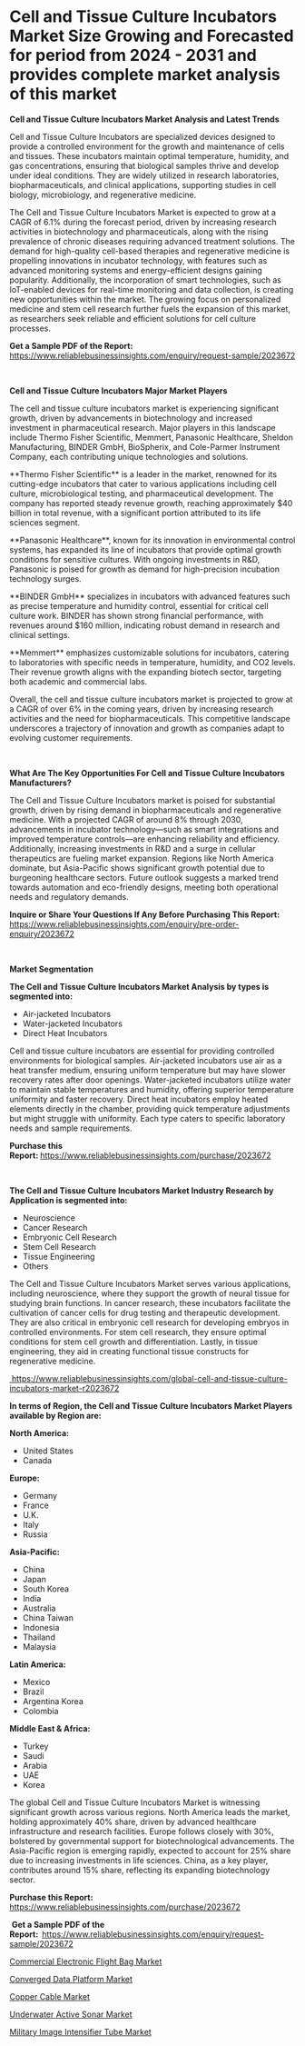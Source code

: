 <p><h1>Cell and Tissue Culture Incubators Market Size Growing and Forecasted for period from 2024 - 2031 and provides complete market analysis of this market</h1></p><p><strong>Cell and Tissue Culture Incubators Market Analysis and Latest Trends</strong></p>
<p><p>Cell and Tissue Culture Incubators are specialized devices designed to provide a controlled environment for the growth and maintenance of cells and tissues. These incubators maintain optimal temperature, humidity, and gas concentrations, ensuring that biological samples thrive and develop under ideal conditions. They are widely utilized in research laboratories, biopharmaceuticals, and clinical applications, supporting studies in cell biology, microbiology, and regenerative medicine.</p><p>The Cell and Tissue Culture Incubators Market is expected to grow at a CAGR of 6.1% during the forecast period, driven by increasing research activities in biotechnology and pharmaceuticals, along with the rising prevalence of chronic diseases requiring advanced treatment solutions. The demand for high-quality cell-based therapies and regenerative medicine is propelling innovations in incubator technology, with features such as advanced monitoring systems and energy-efficient designs gaining popularity. Additionally, the incorporation of smart technologies, such as IoT-enabled devices for real-time monitoring and data collection, is creating new opportunities within the market. The growing focus on personalized medicine and stem cell research further fuels the expansion of this market, as researchers seek reliable and efficient solutions for cell culture processes.</p></p>
<p><strong>Get a Sample PDF of the Report:&nbsp;</strong> <a href="https://www.reliablebusinessinsights.com/enquiry/request-sample/2023672?utm_campaign=62&utm_medium=2&utm_source=Github&utm_content=ia&utm_term=30102024&utm_id=cell-and-tissue-culture-incubators">https://www.reliablebusinessinsights.com/enquiry/request-sample/2023672</a></p>
<p>&nbsp;</p>
<p><strong>Cell and Tissue Culture Incubators Major Market Players</strong></p>
<p><p>The cell and tissue culture incubators market is experiencing significant growth, driven by advancements in biotechnology and increased investment in pharmaceutical research. Major players in this landscape include Thermo Fisher Scientific, Memmert, Panasonic Healthcare, Sheldon Manufacturing, BINDER GmbH, BioSpherix, and Cole-Parmer Instrument Company, each contributing unique technologies and solutions.</p><p>**Thermo Fisher Scientific** is a leader in the market, renowned for its cutting-edge incubators that cater to various applications including cell culture, microbiological testing, and pharmaceutical development. The company has reported steady revenue growth, reaching approximately $40 billion in total revenue, with a significant portion attributed to its life sciences segment.</p><p>**Panasonic Healthcare**, known for its innovation in environmental control systems, has expanded its line of incubators that provide optimal growth conditions for sensitive cultures. With ongoing investments in R&D, Panasonic is poised for growth as demand for high-precision incubation technology surges.</p><p>**BINDER GmbH** specializes in incubators with advanced features such as precise temperature and humidity control, essential for critical cell culture work. BINDER has shown strong financial performance, with revenues around $160 million, indicating robust demand in research and clinical settings.</p><p>**Memmert** emphasizes customizable solutions for incubators, catering to laboratories with specific needs in temperature, humidity, and CO2 levels. Their revenue growth aligns with the expanding biotech sector, targeting both academic and commercial labs.</p><p>Overall, the cell and tissue culture incubators market is projected to grow at a CAGR of over 6% in the coming years, driven by increasing research activities and the need for biopharmaceuticals. This competitive landscape underscores a trajectory of innovation and growth as companies adapt to evolving customer requirements.</p></p>
<p>&nbsp;</p>
<p><strong>What Are The Key Opportunities For Cell and Tissue Culture Incubators Manufacturers?</strong></p>
<p><p>The Cell and Tissue Culture Incubators market is poised for substantial growth, driven by rising demand in biopharmaceuticals and regenerative medicine. With a projected CAGR of around 8% through 2030, advancements in incubator technology—such as smart integrations and improved temperature controls—are enhancing reliability and efficiency. Additionally, increasing investments in R&D and a surge in cellular therapeutics are fueling market expansion. Regions like North America dominate, but Asia-Pacific shows significant growth potential due to burgeoning healthcare sectors. Future outlook suggests a marked trend towards automation and eco-friendly designs, meeting both operational needs and regulatory demands.</p></p>
<p><strong>Inquire or Share Your Questions If Any Before Purchasing This Report:</strong> <a href="https://www.reliablebusinessinsights.com/enquiry/pre-order-enquiry/2023672?utm_campaign=62&utm_medium=2&utm_source=Github&utm_content=ia&utm_term=30102024&utm_id=cell-and-tissue-culture-incubators">https://www.reliablebusinessinsights.com/enquiry/pre-order-enquiry/2023672</a></p>
<p>&nbsp;</p>
<p><strong>Market Segmentation</strong></p>
<p><strong>The Cell and Tissue Culture Incubators Market Analysis by types is segmented into:</strong></p>
<p><ul><li>Air-jacketed Incubators</li><li>Water-jacketed Incubators</li><li>Direct Heat Incubators</li></ul></p>
<p><p>Cell and tissue culture incubators are essential for providing controlled environments for biological samples. Air-jacketed incubators use air as a heat transfer medium, ensuring uniform temperature but may have slower recovery rates after door openings. Water-jacketed incubators utilize water to maintain stable temperatures and humidity, offering superior temperature uniformity and faster recovery. Direct heat incubators employ heated elements directly in the chamber, providing quick temperature adjustments but might struggle with uniformity. Each type caters to specific laboratory needs and sample requirements.</p></p>
<p><strong>Purchase this Report:&nbsp;</strong><a href="https://www.reliablebusinessinsights.com/purchase/2023672?utm_campaign=62&utm_medium=2&utm_source=Github&utm_content=ia&utm_term=30102024&utm_id=cell-and-tissue-culture-incubators">https://www.reliablebusinessinsights.com/purchase/2023672</a></p>
<p>&nbsp;</p>
<p><strong>The Cell and Tissue Culture Incubators Market Industry Research by Application is segmented into:</strong></p>
<p><ul><li>Neuroscience</li><li>Cancer Research</li><li>Embryonic Cell Research</li><li>Stem Cell Research</li><li>Tissue Engineering</li><li>Others</li></ul></p>
<p><p>The Cell and Tissue Culture Incubators Market serves various applications, including neuroscience, where they support the growth of neural tissue for studying brain functions. In cancer research, these incubators facilitate the cultivation of cancer cells for drug testing and therapeutic development. They are also critical in embryonic cell research for developing embryos in controlled environments. For stem cell research, they ensure optimal conditions for stem cell growth and differentiation. Lastly, in tissue engineering, they aid in creating functional tissue constructs for regenerative medicine.</p></p>
<p><a href="https://www.reliablebusinessinsights.com/global-cell-and-tissue-culture-incubators-market-r2023672?utm_campaign=62&utm_medium=2&utm_source=Github&utm_content=ia&utm_term=30102024&utm_id=cell-and-tissue-culture-incubators">&nbsp;https://www.reliablebusinessinsights.com/global-cell-and-tissue-culture-incubators-market-r2023672</a></p>
<p><strong>In terms of Region, the Cell and Tissue Culture Incubators Market Players available by Region are:</strong></p>
<p>
    <p> <strong> North America: </strong>
        <ul>
            <li>United States</li>
            <li>Canada</li>
        </ul>
        </p> 
    <p> <strong> Europe: </strong>
        <ul>
            <li>Germany</li>
            <li>France</li>
            <li>U.K.</li>
            <li>Italy</li>
            <li>Russia</li>
        </ul>
        </p> 
    <p> <strong> Asia-Pacific: </strong>
        <ul>
            <li>China</li>
            <li>Japan</li>
            <li>South Korea</li>
            <li>India</li>
            <li>Australia</li>
            <li>China Taiwan</li>
            <li>Indonesia</li>
            <li>Thailand</li>
            <li>Malaysia</li>
        </ul>
        </p> 
    <p> <strong> Latin America: </strong>
        <ul>
            <li>Mexico</li>
            <li>Brazil</li>
            <li>Argentina Korea</li>
            <li>Colombia</li>
        </ul>
        </p> 
    <p> <strong> Middle East & Africa: </strong>
        <ul>
            <li>Turkey</li>
            <li>Saudi</li>
            <li>Arabia</li>
            <li>UAE</li>
            <li>Korea</li>
        </ul>
    </p>
    </p>
<p><p>The global Cell and Tissue Culture Incubators Market is witnessing significant growth across various regions. North America leads the market, holding approximately 40% share, driven by advanced healthcare infrastructure and research facilities. Europe follows closely with 30%, bolstered by governmental support for biotechnological advancements. The Asia-Pacific region is emerging rapidly, expected to account for 25% share due to increasing investments in life sciences. China, as a key player, contributes around 15% share, reflecting its expanding biotechnology sector.</p></p>
<p><strong>Purchase this Report: </strong><a href="https://www.reliablebusinessinsights.com/purchase/2023672?utm_campaign=62&utm_medium=2&utm_source=Github&utm_content=ia&utm_term=30102024&utm_id=cell-and-tissue-culture-incubators">https://www.reliablebusinessinsights.com/purchase/2023672</a></p>
<p>&nbsp;<strong>Get a Sample PDF of the Report:&nbsp;&nbsp;</strong><a href="https://www.reliablebusinessinsights.com/enquiry/request-sample/2023672?utm_campaign=62&utm_medium=2&utm_source=Github&utm_content=ia&utm_term=30102024&utm_id=cell-and-tissue-culture-incubators">https://www.reliablebusinessinsights.com/enquiry/request-sample/2023672</a></p>
<p><strong></strong></p>
<p><p><a href="https://www.linkedin.com/pulse/comprehensive-commercial-electronic-flight-bag-market-report-0nb9f?utm_campaign=62&utm_medium=2&utm_source=Github&utm_content=ia&utm_term=30102024&utm_id=cell-and-tissue-culture-incubators">Commercial Electronic Flight Bag Market</a></p><p><a href="https://www.linkedin.com/pulse/converged-data-platform-market-transformation-comparative-u2xtf?utm_campaign=62&utm_medium=2&utm_source=Github&utm_content=ia&utm_term=30102024&utm_id=cell-and-tissue-culture-incubators">Converged Data Platform Market</a></p><p><a href="https://medium.com/@kiara3n0pau/impact-of-changing-trends-in-the-copper-cable-market-the-copper-cable-market-plays-a-pivotal-e6d2bfd89b26?utm_campaign=62&utm_medium=2&utm_source=Github&utm_content=ia&utm_term=30102024&utm_id=cell-and-tissue-culture-incubators">Copper Cable Market</a></p><p><a href="https://issuu.com/reportprime-2/docs/underwater-active-sonar-market-size_d0e5def8c9f978?utm_campaign=62&utm_medium=2&utm_source=Github&utm_content=ia&utm_term=30102024&utm_id=cell-and-tissue-culture-incubators">Underwater Active Sonar Market</a></p><p><a href="https://github.com/abbiewimld/Market-Research-Report-List-1/blob/main/military-image-intensifier-tube-market.md?utm_campaign=62&utm_medium=2&utm_source=Github&utm_content=ia&utm_term=30102024&utm_id=cell-and-tissue-culture-incubators">Military Image Intensifier Tube Market</a></p></p>